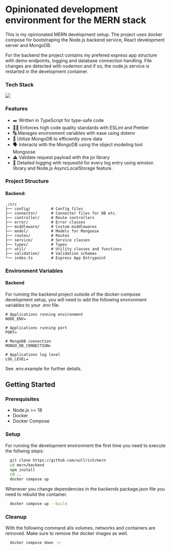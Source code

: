 <!-- Introduction -->

# Opinionated development environment for the MERN stack

This is my opinionated MERN development setup. The project uses docker compose for bootstraping the Node.js backend service, React development server and MongoDB.

For the backend the project contains my prefered express app structure with demo endpoints, logging and database connection handling. File changes are detected with nodemon and if so, the node.js service is restarted in the development container.

<!-- TechStack -->

### Tech Stack

<p align="left">
  <a href="https://skillicons.dev">
    <img src="https://skillicons.dev/icons?i=mongodb,express,react,nodejs,ts,docker&perline=13" />
  </a>
</p>

<!-- Features -->

### Features

- :black_nib: Written in TypeScript for type-safe code
- :male_detective: Enforces high code quality standards with ESLint and Prettier
- :capital_abcd: Manages environment variables with ease using dotenv
- :floppy_disk: Utilize MongoDB to efficiently store data
- :speaking_head: Interacts with the MongoDB using the object modeling tool Mongoose
- :warning: Validate request payload with the joi library
- :memo: Detailed logging with requestId for every log entry using winston library and Node.js AsyncLocalStorage feature.

<!-- Project Structure -->

### Project Structure

#### Backend:

```
./src
├── config/         # Config files
├── connector/      # Connector files for DB etc.
├── controller/     # Route controllers
├── error/          # Error classes
├── middleware/     # Custom middlewares
├── model/          # Models for Mongoose
├── routes/         # Routes
├── service/        # Service classes
├── types/          # Types
├── util/           # Utility classes and functions
├── validation/     # Validation schemas
└── index.ts        # Express App Entrypoint
```

<!-- Env Variables -->

### Environment Variables

#### Backend

For running the backend project outside of the docker-compose development setup, you will need to add the following environment variables to your .env file.

```
# Applications running environment
NODE_ENV=

# Applications running port
PORT=

# MongoDB connection
MONGO_DB_CONNECTION=

# Applications log level
LOG_LEVEL=
```

See .env.example for further details.

<!-- Getting Started -->

## Getting Started

<!-- Prerequisites -->

### Prerequisites

- Node.js >= 18
- Docker
- Docker Compose

<!-- Setup -->

### Setup

For running the development environment the first time you need to execute the follwing steps:

```bash
  git clone https://github.com/uullrich/mern
  cd mern/backend
  npm install
  cd ..
  docker compose up
```

Whenever you change dependencies in the backends package.json file you need to rebuild the container.

```bash
  docker compose up --build
```

### Cleanup

With the following command alls volumes, networks and containers are removed. Make sure to remove the docker images as well.

```bash
  docker compose down -v
```
